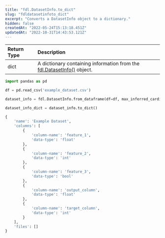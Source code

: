```yaml
---
title: "fdl.DatasetInfo.to_dict"
slug: "fdldatasetinfoto_dict"
excerpt: "Converts a DatasetInfo object to a dictionary."
hidden: false
createdAt: "2022-05-24T15:13:18.451Z"
updatedAt: "2022-10-31T14:43:53.121Z"
---
```

| Return Type | Description                                                                                  |
| :---------- | :------------------------------------------------------------------------------------------- |
| dict        | A dictionary containing information from the [fdl.DatasetInfo()](ref:fdldatasetinfo) object. |

```python Usage
import pandas as pd

df = pd.read_csv('example_dataset.csv')

dataset_info = fdl.DatasetInfo.from_dataframe(df=df, max_inferred_cardinality=100)

dataset_info_dict = dataset_info.to_dict()
```



```python Response
{
    'name': 'Example Dataset',
    'columns': [
        {
            'column-name': 'feature_1',
            'data-type': 'float'
        },
        {
            'column-name': 'feature_2',
            'data-type': 'int'
        },
        {
            'column-name': 'feature_3',
            'data-type': 'bool'
        },
        {
            'column-name': 'output_column',
            'data-type': 'float'
        },
        {
            'column-name': 'target_column',
            'data-type': 'int'
        }
    ],
    'files': []
}
```
